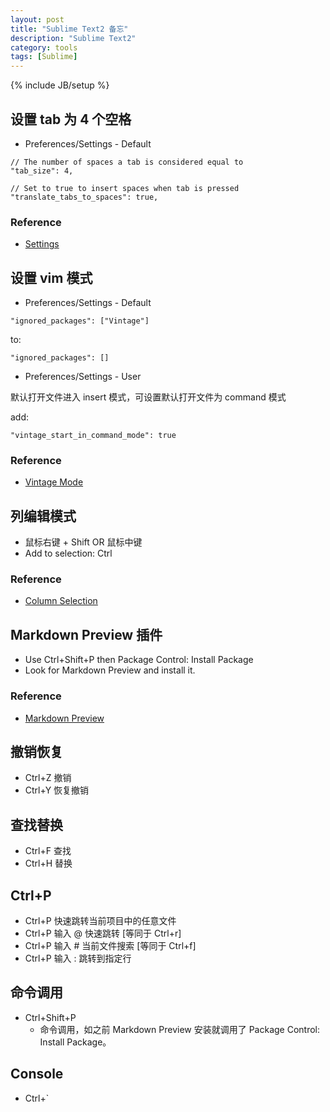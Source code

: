 ```yaml
---
layout: post
title: "Sublime Text2 备忘"
description: "Sublime Text2"
category: tools
tags: [Sublime]
---
```

{% include JB/setup %}

## 设置 tab 为 4 个空格

* Preferences/Settings - Default

```
// The number of spaces a tab is considered equal to
"tab_size": 4,

// Set to true to insert spaces when tab is pressed
"translate_tabs_to_spaces": true,
```

### Reference

* [Settings](https://www.sublimetext.com/docs/2/settings.html)

## 设置 vim 模式

* Preferences/Settings - Default

```
"ignored_packages": ["Vintage"]
```

to:

```
"ignored_packages": []
```

* Preferences/Settings - User

默认打开文件进入 insert 模式，可设置默认打开文件为 command 模式

add:

```
"vintage_start_in_command_mode": true
```

### Reference

* [Vintage Mode](https://www.sublimetext.com/docs/2/vintage.html)

## 列编辑模式

* 鼠标右键 + Shift OR 鼠标中键
* Add to selection: Ctrl

### Reference

* [Column Selection](https://www.sublimetext.com/docs/2/column_selection.html)

## Markdown Preview 插件

* Use Ctrl+Shift+P then Package Control: Install Package
* Look for Markdown Preview and install it.

### Reference

* [Markdown Preview](https://github.com/revolunet/sublimetext-markdown-preview)

## 撤销恢复

* Ctrl+Z 撤销
* Ctrl+Y 恢复撤销

## 查找替换

* Ctrl+F 查找
* Ctrl+H 替换

## Ctrl+P

* Ctrl+P 快速跳转当前项目中的任意文件
* Ctrl+P 输入 @ 快速跳转 [等同于 Ctrl+r]
* Ctrl+P 输入 # 当前文件搜索 [等同于 Ctrl+f]
* Ctrl+P 输入 : 跳转到指定行

## 命令调用

* Ctrl+Shift+P
    * 命令调用，如之前 Markdown Preview 安装就调用了 Package Control: Install Package。

## Console

* Ctrl+`
